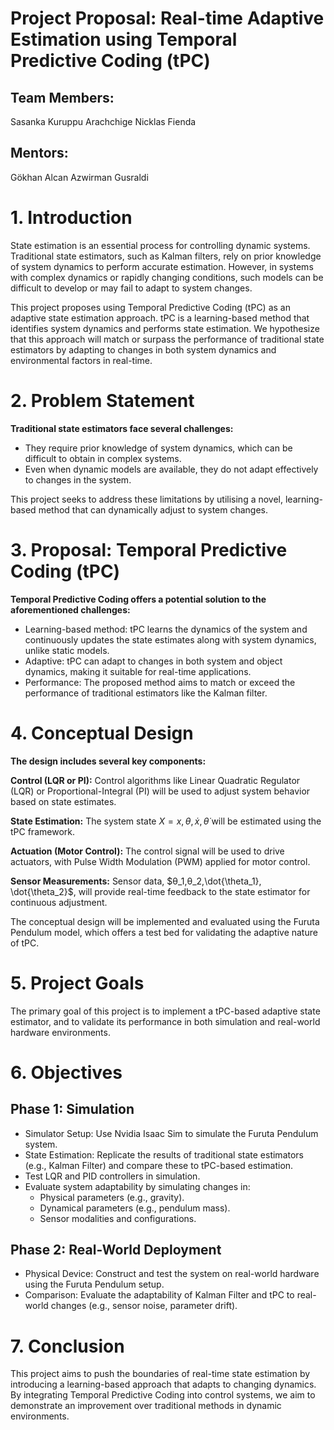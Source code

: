 # Project Proposal: Real-time Adaptive Estimation using Temporal Predictive Coding (tPC)

## Team Members:

Sasanka Kuruppu Arachchige
Nicklas Fienda

## Mentors:

Gökhan Alcan
Azwirman Gusraldi

# 1. Introduction

State estimation is an essential process for controlling dynamic systems. Traditional state estimators, such as Kalman filters, rely on prior knowledge of system dynamics to perform accurate estimation. However, in systems with complex dynamics or rapidly changing conditions, such models can be difficult to develop or may fail to adapt to system changes.

This project proposes using Temporal Predictive Coding (tPC) as an adaptive state estimation approach. tPC is a learning-based method that identifies system dynamics and performs state estimation. We hypothesize that this approach will match or surpass the performance of traditional state estimators by adapting to changes in both system dynamics and environmental factors in real-time.

# 2. Problem Statement

**Traditional state estimators face several challenges:**

- They require prior knowledge of system dynamics, which can be difficult to obtain in complex systems.
- Even when dynamic models are available, they do not adapt effectively to changes in the system.

This project seeks to address these limitations by utilising a novel, learning-based method that can dynamically adjust to system changes.

# 3. Proposal: Temporal Predictive Coding (tPC)

**Temporal Predictive Coding offers a potential solution to the aforementioned challenges:**

- Learning-based method: tPC learns the dynamics of the system and continuously updates the state estimates along with system dynamics, unlike static models.
- Adaptive: tPC can adapt to changes in both system and object dynamics, making it suitable for real-time applications.
- Performance: The proposed method aims to match or exceed the performance of traditional estimators like the Kalman filter.

# 4. Conceptual Design

**The design includes several key components:**

**Control (LQR or PI):** Control algorithms like Linear Quadratic Regulator (LQR) or Proportional-Integral (PI) will be used to adjust system behavior based on state estimates.

**State Estimation:** The system state $X=x,θ,\dot{x},\dot{\theta}$ will be estimated using the tPC framework.

**Actuation (Motor Control):** The control signal will be used to drive actuators, with Pulse Width Modulation (PWM) applied for motor control.

**Sensor Measurements:** Sensor data, $θ_1,θ_2,\dot{\theta_1}, \dot{\theta_2}$, will provide real-time feedback to the state estimator for continuous adjustment.

The conceptual design will be implemented and evaluated using the Furuta Pendulum model, which offers a test bed for validating the adaptive nature of tPC.

# 5. Project Goals

The primary goal of this project is to implement a tPC-based adaptive state estimator, and to validate its performance in both simulation and real-world hardware environments.

# 6. Objectives
## Phase 1: Simulation

- Simulator Setup: Use Nvidia Isaac Sim to simulate the Furuta Pendulum system.
- State Estimation: Replicate the results of traditional state estimators (e.g., Kalman Filter) and compare these to tPC-based estimation.
- Test LQR and PID controllers in simulation.
- Evaluate system adaptability by simulating changes in:
  - Physical parameters (e.g., gravity).
  - Dynamical parameters (e.g., pendulum mass).
  - Sensor modalities and configurations.

## Phase 2: Real-World Deployment

- Physical Device: Construct and test the system on real-world hardware using the Furuta Pendulum setup.
- Comparison: Evaluate the adaptability of Kalman Filter and tPC to real-world changes (e.g., sensor noise, parameter drift).

# 7. Conclusion

This project aims to push the boundaries of real-time state estimation by introducing a learning-based approach that adapts to changing dynamics. By integrating Temporal Predictive Coding into control systems, we aim to demonstrate an improvement over traditional methods in dynamic environments.
